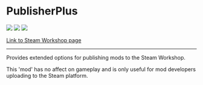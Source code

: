 # PublisherPlus
![](https://img.shields.io/badge/Mod_Version-1.5-blue.svg)
![](https://img.shields.io/badge/Built_for_RimWorld-1.3-blue.svg)
![](https://img.shields.io/badge/Powered_by_Harmony-2.x-blue.svg)

[Link to Steam Workshop page](https://steamcommunity.com/sharedfiles/filedetails/?id=1510554297)

------------

Provides extended options for publishing mods to the Steam Workshop.

This 'mod' has no affect on gameplay and is only useful for mod developers uploading to the Steam platform.
